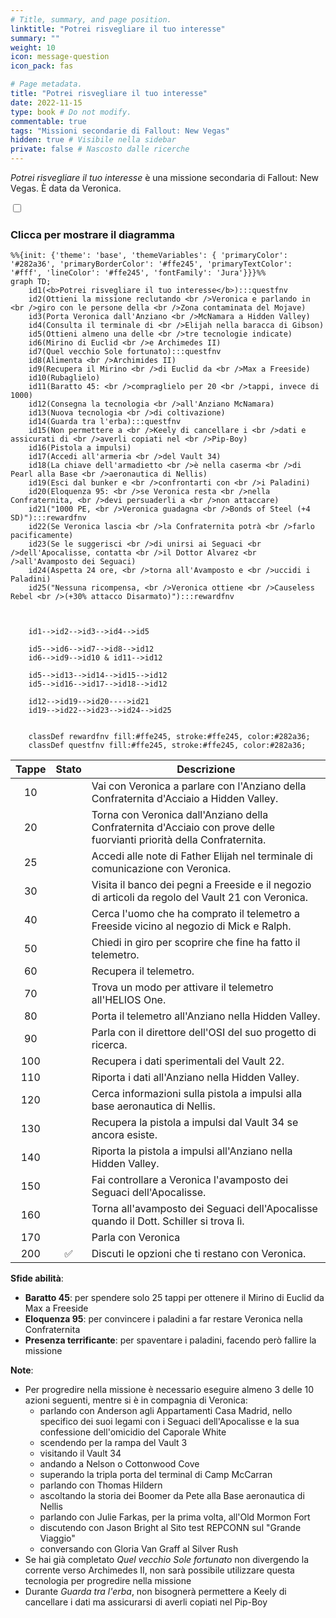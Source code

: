 ```yaml
---
# Title, summary, and page position.
linktitle: "Potrei risvegliare il tuo interesse"
summary: ""
weight: 10
icon: message-question
icon_pack: fas

# Page metadata.
title: "Potrei risvegliare il tuo interesse"
date: 2022-11-15
type: book # Do not modify.
commentable: true
tags: "Missioni secondarie di Fallout: New Vegas"
hidden: true # Visibile nella sidebar
private: false # Nascosto dalle ricerche
---
```


<div class="fnv">


*Potrei risvegliare il tuo interesse* è una missione secondaria di Fallout: New Vegas. È data da Veronica.


<section class="chart-collapse">
<input type="checkbox" name="collapse2" id="handle2">
<h3 class="handle">
<label for="handle2">Clicca per mostrare il diagramma</label>
</h3>
<div class="content">

```mermaid
%%{init: {'theme': 'base', 'themeVariables': { 'primaryColor': '#282a36', 'primaryBorderColor': '#ffe245', 'primaryTextColor': '#fff', 'lineColor': '#ffe245', 'fontFamily': 'Jura'}}}%%
graph TD;
    id1(<b>Potrei risvegliare il tuo interesse</b>):::questfnv
    id2(Ottieni la missione reclutando <br />Veronica e parlando in <br />giro con le persone della <br />Zona contaminata del Mojave)
    id3(Porta Veronica dall'Anziano <br />McNamara a Hidden Valley)
    id4(Consulta il terminale di <br />Elijah nella baracca di Gibson)
    id5(Ottieni almeno una delle <br />tre tecnologie indicate)
    id6(Mirino di Euclid <br />e Archimedes II)
    id7(Quel vecchio Sole fortunato):::questfnv 
    id8(Alimenta <br />Archimides II)
    id9(Recupera il Mirino <br />di Euclid da <br />Max a Freeside)
    id10(Rubaglielo)
    id11(Baratto 45: <br />compraglielo per 20 <br />tappi, invece di 1000)
    id12(Consegna la tecnologia <br />all'Anziano McNamara)
    id13(Nuova tecnologia <br />di coltivazione)
    id14(Guarda tra l'erba):::questfnv
    id15(Non permettere a <br />Keely di cancellare i <br />dati e assicurati di <br />averli copiati nel <br />Pip-Boy)
    id16(Pistola a impulsi)
    id17(Accedi all'armeria <br />del Vault 34)
    id18(La chiave dell'armadietto <br />è nella caserma <br />di Pearl alla Base <br />aeronautica di Nellis)
    id19(Esci dal bunker e <br />confrontarti con <br />i Paladini)
    id20(Eloquenza 95: <br />se Veronica resta <br />nella Confraternita, <br />devi persuaderli a <br />non attaccare)
    id21("1000 PE, <br />Veronica guadagna <br />Bonds of Steel (+4 SD)"):::rewardfnv
    id22(Se Veronica lascia <br />la Confraternita potrà <br />farlo pacificamente)
    id23(Se le suggerisci <br />di unirsi ai Seguaci <br />dell'Apocalisse, contatta <br />il Dottor Alvarez <br />all'Avamposto dei Seguaci)
    id24(Aspetta 24 ore, <br />torna all'Avamposto e <br />uccidi i Paladini)
    id25("Nessuna ricompensa, <br />Veronica ottiene <br />Causeless Rebel <br />(+30% attacco Disarmato)"):::rewardfnv


    
    id1-->id2-->id3-->id4-->id5

    id5-->id6-->id7-->id8-->id12
    id6-->id9-->id10 & id11-->id12

    id5-->id13-->id14-->id15-->id12
    id5-->id16-->id17-->id18-->id12

    id12-->id19-->id20---->id21
    id19-->id22-->id23-->id24-->id25
    
    
    classDef rewardfnv fill:#ffe245, stroke:#ffe245, color:#282a36;
    classDef questfnv fill:#ffe245, stroke:#ffe245, color:#282a36;
```

</div>
</section>

| Tappe |       Stato        | Descrizione |
|:-----:|:------------------:| ----------- |
|                           10                          |            | Vai con Veronica a parlare con l'Anziano della Confraternita d'Acciaio a Hidden Valley.                                                                                     |
|                           20                          |            | Torna con Veronica dall'Anziano della Confraternita d'Acciaio con prove delle fuorvianti priorità della Confraternita.                                                      |
|                           25                          |            | Accedi alle note di Father Elijah nel terminale di comunicazione con Veronica.                                                                                              |
|                           30                          |            | Visita il banco dei pegni a Freeside e il negozio di articoli da regolo del Vault 21 con Veronica.                                                                          |
|                           40                          |            | Cerca l'uomo che ha comprato il telemetro a Freeside vicino al negozio di Mick e Ralph.                                                                                     |
|                           50                          |            | Chiedi in giro per scoprire che fine ha fatto il telemetro.                                                                                                                 |
|                           60                          |            | Recupera il telemetro.                                                                                                                                                      |
|                           70                          |            | Trova un modo per attivare il telemetro all'HELIOS One.                                                                                                                     |
|                           80                          |            | Porta il telemetro all'Anziano nella Hidden Valley.                                                                                                                         |
|                           90                          |            | Parla con il direttore dell'OSI del suo progetto di ricerca.                                                                                                                |
|                          100                          |            | Recupera i dati sperimentali del Vault 22.                                                                                                                                  |
|                          110                          |            | Riporta i dati all'Anziano nella Hidden Valley.                                                                                                                             |
|                          120                          |            | Cerca informazioni sulla pistola a impulsi alla base aeronautica di Nellis.                                                                                                 |
|                          130                          |            | Recupera la pistola a impulsi dal Vault 34 se ancora esiste.                                                                                                                |
|                          140                          |            | Riporta la pistola a impulsi all'Anziano nella Hidden Valley.                                                                                                               |
|                          150                          |            | Fai controllare a Veronica l'avamposto dei Seguaci dell'Apocalisse.                                                                                                         |
|                          160                          |            | Torna all'avamposto dei Seguaci dell'Apocalisse quando il Dott. Schiller si trova lì.                                                                                       |
|                          170                          |            | Parla con Veronica                                                                                                                                                          |
|                          200                          | :white_check_mark: | Discuti le opzioni che ti restano con Veronica.                                                                                                                             |



**Sfide abilità**:
- **Baratto 45**: per spendere solo 25 tappi per ottenere il Mirino di Euclid da Max a Freeside
- **Eloquenza 95**: per convincere i paladini a far restare Veronica nella Confraternita
- **Presenza terrificante**: per spaventare i paladini, facendo però fallire la missione



**Note**:
- Per progredire nella missione è necessario eseguire almeno 3 delle 10 azioni seguenti, mentre si è in compagnia di Veronica:
  - parlando con Anderson agli Appartamenti Casa Madrid, nello specifico dei suoi legami con i Seguaci dell'Apocalisse e la sua confessione dell'omicidio del Caporale White
  - scendendo per la rampa del Vault 3
  - visitando il Vault 34
  - andando a Nelson o Cottonwood Cove
  - superando la tripla porta del terminal di Camp McCarran
  - parlando con Thomas Hildern
  - ascoltando la storia dei Boomer da Pete alla Base aeronautica di Nellis
  - parlando con Julie Farkas, per la prima volta, all'Old Mormon Fort
  - discutendo con Jason Bright al Sito test REPCONN sul "Grande Viaggio"
  - conversando con Gloria Van Graff al Silver Rush
- Se hai già completato *Quel vecchio Sole fortunato* non divergendo la corrente verso Archimedes II, non sarà possibile utilizzare questa tecnologia per progredire nella missione
- Durante *Guarda tra l'erba*, non bisognerà permettere a Keely di cancellare i dati ma assicurarsi di averli copiati nel Pip-Boy


</div>


